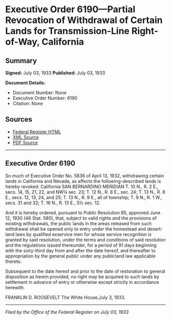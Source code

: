 # Executive Order 6190—Partial Revocation of Withdrawal of Certain Lands for Transmission-Line Right-of-Way, California

## Summary

**Signed:** July 03, 1933
**Published:** July 03, 1933

**Document Details:**
- Document Number: None
- Executive Order Number: 6190
- Citation: None

## Sources
- [Federal Register HTML](https://www.presidency.ucsb.edu/documents/executive-order-6190-partial-revocation-withdrawal-certain-lands-for-transmission-line)
- [XML Source](None)
- [PDF Source](None)

---

## Executive Order 6190

So much of Executive Order No. 5836 of April 13, 1932, withdrawing certain lands in California and Nevada, as affects the following-described lands is hereby revoked:
California
SAN BERNARDINO MERIDIAN
T. 10 N., R. 2 E., secs. 14, 15, 21, 22, and NW¼ sec. 23;
T. 12 N., R. 8 E., sec. 24;
T. 13 N., R. 8 E., secs. 12, 13, 24, and 25;
T. 13 N., R. 9 E., all of township;
T. 9 N., R. 1 W., secs. 31 and 32;
T. 16 N., R. 13 E., S½ sec. 12.

And it is hereby ordered, pursuant to Public Resolution 85, approved June 12, 1930 (46 Stat. 580), that, subject to valid rights and the provisions of existing withdrawals, the public lands in the areas released from such withdrawal shall be opened only to entry under the homestead and desert-land laws by qualified exservice men for whose service recognition is granted by said resolution, under the terms and conditions of said resolution and the regulations issued thereunder, for a period of 91 days beginning with the sixty-third day from and after the date hereof, and thereafter to appropriation by the general public under any publicland law applicable thereto.

Subsequent to the date hereof and prior to the date of restoration to general disposition as herein provided, no right may be acquired to such lands by settlement in advance of entry or otherwise except strictly in accordance herewith.

FRANKLIN D. ROOSEVELT
The White House,July 3, 1933.

---

*Filed by the Office of the Federal Register on July 03, 1933*
